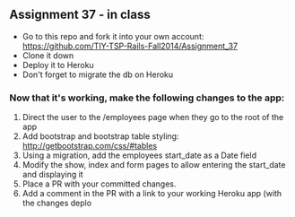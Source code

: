 ## Assignment 37 - in class
* Go to this repo and fork it into your own account: https://github.com/TIY-TSP-Rails-Fall2014/Assignment_37
* Clone it down
* Deploy it to Heroku
* Don't forget to migrate the db on Heroku


### Now that it's working, make the following changes to the app:


1. Direct the user to the /employees page when they go to the root of the app
2. Add bootstrap and bootstrap table styling: http://getbootstrap.com/css/#tables
3. Using a migration, add the employees start_date as a Date field
4. Modify the show, index and form pages to allow entering the start_date and displaying it
5. Place a PR with your committed changes.
6. Add a comment in the PR with a link to your working Heroku app (with the changes deplo
